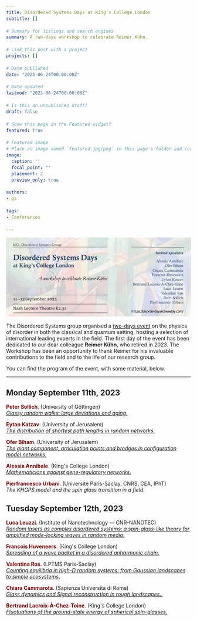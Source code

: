 ```yaml
---
title: Disordered Systems Days at King's College London
subtitle: []

# Summary for listings and search engines
summary: A two-days workshop to celebrate Reimer Kühn.

# Link this post with a project
projects: []

# Date published
date: "2023-06-24T00:00:00Z"

# Date updated
lastmod: "2023-06-24T00:00:00Z"

# Is this an unpublished draft?
draft: false

# Show this page in the Featured widget?
featured: true

# Featured image
# Place an image named `featured.jpg/png` in this page's folder and customize its options here.
image:
  caption: ''
  focal_point: ""
  placement: 2
  preview_only: true

authors:
- gs

tags:
- Conferences

---
```


<img src="head.png" alt="drawing" style="width:\textwidth;"/>

The Disordered Systems group organised a [two-days event](https://disorderdayskcl.weebly.com/) on the physics of disorder in both the classical and quantum setting, hosting a selection of international leading experts in the field. The first day of the event has been dedicated to our dear colleague **Reimer Kühn**, who retired in 2023. The Workshop has been an opportunity to thank Reimer for his invaluable contributions to the field and to the life of our research group.

You can find the program of the event, with some material, below.

***

## Monday September 11th, 2023

<script defer src="/static/fontawesome/fontawesome-all.js"></script>

<span style="color:Maroon">**Peter Sollich**</span>\.  (University of Göttingen)\
[*Glassy random walks: large deviations and aging*.](./SOLLICH.pdf)

<span style="color:Maroon">**Eytan Katzav**</span>\.  (University of Jerusalem)\
[*The distribution of shortest path lengths in random networks*.](./katav.pdf)

<span style="color:Maroon">**Ofer Biham**</span>\.  (University of Jerusalem)\
[*The giant component, articulation points and bredges in configuration model networks*.](./biham.pdf)

<span style="color:Maroon">**Alessia Annibale**</span>\.  (King's College London)\
[*Mathematicians against gene-regulatory networks*.](./annibale.pdf)

<span style="color:Maroon">**Pierfrancesco Urbani**</span>\.  (Université Paris-Saclay, CNRS, CEA, IPhT)\
*The KHGPS model and the spin glass transition in a field*.


## Tuesday September 12th, 2023

<script defer src="/static/fontawesome/fontawesome-all.js"></script>

<span style="color:Maroon">**Luca Leuzzi**</span>\.  (Institute of Nanotechnology — CNR-NANOTEC)\
[*Random lasers as complex disordered systems: a spin-glass-like theory for amplified mode-locking waves in random media*.](./leuzzi.pdf)

<span style="color:Maroon">**François Huveneers**</span>\.  (King's College London)\
[*Spreading of a wave packet in a disordered anharmonic chain*.](./huveneers.pdf)

<span style="color:Maroon">**Valentina Ros**</span>\.  (LPTMS Paris-Saclay)\
[*Counting equilibria in high-D random systems: from Gaussian landscapes to simple ecosystems*.](./ROS.pdf)

<span style="color:Maroon">**Chiara Cammarota**</span>\.  (Sapienza Università di Roma)\
[*Glass dynamics and Signal reconstruction in rough landscapes.*.](./cammarota.pdf)

<span style="color:Maroon">**Bertrand Lacroix-À-Chez-Toine**</span>\.  (King's College London)\
[*Fluctuations of the ground-state energy of spherical spin-glasses*.](./lact.pdf)

